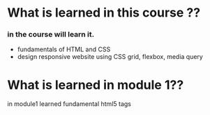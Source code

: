 # What is learned in this course ??  
 ### in the course will learn it.
  - fundamentals of HTML and CSS
  - design responsive website using CSS grid, flexbox, media query

# What is learned in module 1??
  in module1 learned fundamental html5 tags

  
